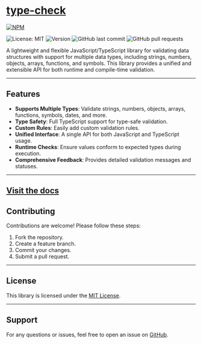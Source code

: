 # [type-check](https://vennersys.github.io/type-check/)

[![NPM](https://img.shields.io/badge/NPM-%23CB3837.svg?style=for-the-badge&logo=npm&logoColor=white)](https://www.npmjs.com/package/@vennersys/type-check)

![License: MIT](https://img.shields.io/github/license/vennersys/type-check)
![Version](https://img.shields.io/github/package-json/v/vennersys/type-check)
![GitHub last commit](https://img.shields.io/github/last-commit/vennersys/type-check)
![GitHub pull requests](https://img.shields.io/github/issues-pr/vennersys/type-check)

A lightweight and flexible JavaScript/TypeScript library for validating data structures with support for multiple data types, including strings, numbers, objects, arrays, functions, and symbols. This library provides a unified and extensible API for both runtime and compile-time validation.

---

## Features

- **Supports Multiple Types**: Validate strings, numbers, objects, arrays, functions, symbols, dates, and more.
- **Type Safety**: Full TypeScript support for type-safe validation.
- **Custom Rules**: Easily add custom validation rules.
- **Unified Interface**: A single API for both JavaScript and TypeScript usage.
- **Runtime Checks**: Ensure values conform to expected types during execution.
- **Comprehensive Feedback**: Provides detailed validation messages and statuses.

---

## [Visit the docs](https://vennersys.github.io/type-check/)

## Contributing

Contributions are welcome! Please follow these steps:

1. Fork the repository.
2. Create a feature branch.
3. Commit your changes.
4. Submit a pull request.

---

## License

This library is licensed under the [MIT License](LICENSE).

---

## Support

For any questions or issues, feel free to open an issue on [GitHub](https://github.com/vennersys/type-check).
